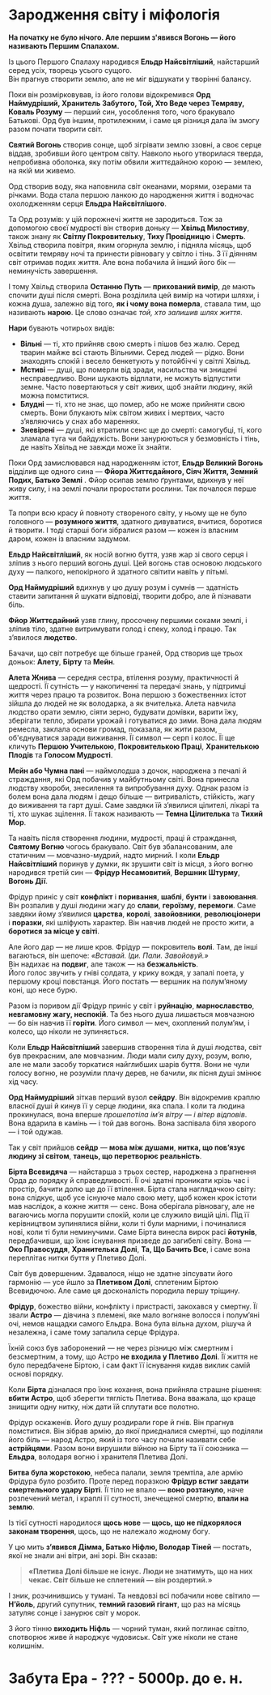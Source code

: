 # **Зародження світу і міфологія**

**На початку не було нічого. Але першим з'явився Вогонь — його називають Першим Спалахом.**

Із цього Першого Спалаху народився **Ельдр Найсвітліший**, найстарший серед усіх, творець усього сущого.  
Він прагнув створити землю, але не міг відшукати у творінні балансу.

Поки він розмірковував, із його голови відокремився **Орд Наймудріший, Хранитель Забутого, Той, Хто Веде через Темряву, Коваль Розуму** — перший син, уособлення того, чого бракувало Батькові. Орд був іншим, протилежним, і саме ця різниця дала їм змогу разом почати творити світ.

**Святий Вогонь** створив сонце, щоб зігрівати землю ззовні, а своє серце віддав, зробивши його центром світу. Навколо нього утворилася тверда, непробивна оболонка, яку потім обвили життєдайною корою — землею, на якій ми живемо.

Орд створив воду, яка наповнила світ океанами, морями, озерами та річками. Вода стала першою ланкою до народження життя і водночас охолодженням серця **Ельдра Найсвітлішого**.

Та Орд розумів: у цій порожнечі життя не зародиться. Тож за допомогою своєї мудрості він створив доньку — **Хвільд Милостиву**, також знану як **Світлу Покровительку**, **Тиху Провідницю** і **Смерть**. Хвільд створила повітря, яким огорнула землю, і підняла місяць, щоб освітити темряву ночі та принести рівновагу у світло і тінь. З її діянням світ отримав подих життя. Але вона побачила й інший його бік — неминучість завершення.

І тому Хвільд створила **Останню Путь** — **прихований вимір**, де мають спочити душі після смерті. Вона розділила цей вимір на чотири шляхи, і кожна душа, залежно від того, **як і чому вона померла**, ставала тим, що називають **нарою**. Це слово означає _той, хто залишив шлях життя_.

**Нари** бувають чотирьох видів:

- **Вільні** — ті, хто прийняв свою смерть і пішов без жалю. Серед тварин майже всі стають Вільними. Серед людей — рідко. Вони знаходять спокій і весело бенкетують у потойбіччі у світлі Хвільд.
- **Мстиві** — душі, що померли від зради, насильства чи знищені несправедливо. Вони шукають відплати, не можуть відпустити земне. Часто повертаються у світ живих, щоб знайти людину, якій можна помститися.
- **Блудні** — ті, хто не знає, що помер, або не може прийняти свою смерть. Вони блукають між світом живих і мертвих, часто з’являючись у снах або мареннях.
- **Зневірені** — душі, які втратили сенс ще до смерті: самогубці, ті, кого зламала туга чи байдужість. Вони занурюються у безмовність і тінь, де навіть Хвільд не завжди може їх знайти.

Поки Орд замислювався над народженням істот, **Ельдр Великий Вогонь** відділив ще одного сина — **Фйора Життєдайного, Сіяч Життя, Земний Подих, Батько Землі** . Фйор осипав землю ґрунтами, вдихнув у неї живу силу, і на землі почали проростати рослини. Так почалося перше життя.

Та попри всю красу й повноту створеного світу, у ньому ще не було головного — **розумного життя**, здатного дивуватися, вчитися, боротися й творити. І тоді старші боги зібралися разом — кожен із власним даром, кожен із власним задумом.

**Ельдр Найсвітліший**, як носій вогню буття, узяв жар зі свого серця і зліпив з нього перший вогонь душі. Цей вогонь став основою людського духу — палкого, непокірного й здатного світити навіть у пітьмі.

**Орд Наймудріший** вдихнув у цю душу розум і сумнів — здатність ставити запитання й шукати відповіді, творити добро, але й пізнавати біль.

**Фйор Життєдайний** узяв глину, просочену першими соками землі, і зліпив тіло, здатне витримувати голод і спеку, холод і працю. Так з’явилося **людство**.

Бачачи, що світ потребує ще більше граней, Орд створив ще трьох доньок: **Алету**, **Бірту** та **Мейн**.

**Алета Жнива** — середня сестра, втілення розуму, практичності й щедрості. Її сутність — у накопиченні та передачі знань, у підтримці життя через працю та розвиток. Вона першою з божественних істот зійшла до людей не як володарка, а як вчителька. Алета навчила людство орати землю, сіяти зерно, будувати домівки, варити їжу, зберігати тепло, збирати урожай і готуватися до зими. Вона дала людям ремесла, заклала основи громад, показала, як жити разом, об'єднуватися заради виживання. Її символ — серп і колос. Її ще кличуть **Першою Учителькою**, **Покровителькою Праці**, **Хранителькою Плодів** та **Голосом Мудрості**.

**Мейн або Чумна пані** — наймолодша з дочок, народжена з печалі й страждання, які Орд побачив у майбутньому світі. Вона принесла людству хвороби, знесилення та випробування духу. Однак разом із болем вона дала людям і дещо більше — витривалість, стійкість, жагу до виживання та гарт душі. Саме завдяки їй з’явилися цілителі, лікарі та ті, хто шукає зцілення. Її також називають — **Темна Цілителька** та **Тихий Мор**.

Та навіть після створення людини, мудрості, праці й страждання, **Святому Вогню** чогось бракувало. Світ був збалансованим, але статичним — мовчазно-мудрий, надто мирний. І коли **Ельдр Найсвітліший** поринув у думки, як зрушити світ із місця, з його вогню народився третій син — **Фрідур Несамовитий**, **Вершник Штурму**, **Вогонь Дії**.

Фрідур приніс у світ **конфлікт** і **поривання**, **шаблі**, **бунти** і **завоювання**. Він розпалив у душі людини жагу до **слави**, **героїзму**, **перемоги**. Саме завдяки йому з’явилися **царства**, **королі**, **завойовники**, **революціонери** і **поразки**, які шліфують характер. Він навчив людей не просто жити, а **боротися за місце у світі**.

Але його дар — не лише кров. Фрідур — покровитель **волі**. Там, де інші вагаються, він шепоче: _«Вставай. Іди. Пали. Завойовуй.»_  
Він надихає на **подвиг**, але також — на **безжальність**.  
Його голос звучить у гніві солдата, у крику вождя, у запалі поета, у першому кроці повстанця. Його постать — вершник на полум’яному коні, що несе бурю.

Разом із поривом дії Фрідур приніс у світ і **руйнацію**, **марнославство**, **невгамовну жагу, неспокій**. Та без нього душа лишається мовчазною — бо він навчив її **горіти**.
Його символ — меч, охоплений полум’ям, і колесо, що ніколи не зупиняється.

Коли **Ельдр Найсвітліший** завершив створення тіла й душі людства, світ був прекрасним, але мовчазним. Люди мали силу духу, розум, волю, але не мали засобу торкатися найглибших шарів буття. Вони не чули голосу вогню, не розуміли плачу дерев, не бачили, як пісня душі змінює хід часу.

**Орд Наймудріший** зіткав перший вузол **сейдру**. Він відокремив краплю власної душі й кинув її у серце людини, яка спала. І коли та людина прокинулася, вона вперше _прошепотіла ім’я вітру — і вітер відповів_. Вона вдарила в камінь — і той дав вогонь. Вона заспівала біля хворого — і той одужав.

Так у світ прийшов **сейдр** — **мова між душами**, **нитка, що пов’язує людину зі світом**, **танець, що перетворює реальність**.

**Бірта Всевидяча** — найстарша з трьох сестер, народжена з прагнення Орда до порядку й справедливості. Її очі здатні проникати крізь час і простір, бачити долю ще до її втілення. Бірта стала наглядачкою світу: вона слідкує, щоб усе існуюче мало свою мету, щоб кожен крок істоти мав наслідок, а кожне життя — сенс. Вона оберігала рівновагу, але не вагаючись могла порушити спокій, коли це служило вищій цілі. Під її керівництвом зупинялися війни, коли ті були марними, і починалися нові, коли ті були неминучими. Саме Бірта винесла вирок расі **йотунів**, передбачивши, що їхнє існування призведе до загибелі світу. Вона — **Око Правосуддя**, **Хранителька Долі**, **Та, Що Бачить Все**, і саме вона переплітає нитки буття у Плетиво Долі.

Світ був довершеним. Здавалося, ніщо не здатне зіпсувати його гармонію — усе йшло за **Плетивом Долі**, сплетеним Біртою Всевидючою. Але саме ця досконалість породила першу тріщину.

**Фрідур**, божество війни, конфлікту і пристрасті, закохався у смертну. Її звали **Астро** — дівчина з племені, яке мало вогняне волосся і полум’яні очі, немов нащадки самого Ельдра. Вона була вільна духом, рішуча й незалежна, і саме тому запалила серце Фрідура.

Їхній союз був заборонений — не через різницю між смертним і безсмертним, а тому, що Астро **не входила у Плетиво Долі**. Її життя не було передбачене Біртою, і сам факт її існування кидав виклик самій основі порядку.

Коли **Бірта** дізналася про їхнє кохання, вона прийняла страшне рішення: **вбити Астро**, щоб зберегти тяглість Плетива. Вона вважала, що краще знищити одну нитку, ніж дати їй сплутати все полотно.

Фрідур оскаженів. Його душу роздирали горе й гнів. Він прагнув помститися. Він зібрав армію, до якої приєдналися смертні, що поділяли його біль — народ Астро, який із того часу почали називати себе **астрійцями**. Разом вони вирушили війною на Бірту та її союзника — **Ельдра**, володаря вогню і хранителя Плетива Долі.

**Битва була жорстокою**, небеса палали, земля тремтіла, але армію Фрідура було розбито. Проте перед поразкою **Фрідур встиг завдати смертельного удару Бірті**. Її тіло не впало — **воно розтануло**, наче розпечений метал, і краплі її сутності, знечещеної смертю, **впали на землю**.

Із тієї сутності народилося **щось нове** — **щось, що не підкорялося законам творення**, щось, що не належало жодному богу.

У цю мить **з’явився Дімма, Батько Ніфлю, Володар Тіней** — постать, якої не знали ані вітри, ані зорі. Він сказав:

> **«Плетива Долі більше не існує. Люди не знатимуть, що на них чекає. Світ більше не сплетений — він роздертий.»**

І зник, розчинившись у тумані. Та невдовзі всі побачили нове світило —  
**Н’йоль**, другий супутник, **темний газовий гігант**, що раз на місяць затуляє сонце і занурює світ у морок.

З його тінню **виходить Ніфль** — чорний туман, який поглинає світло, спотворює живе й народжує чудовиськ. Світ уже ніколи не стане колишнім.

# **Забута Ера - ??? - 5000р. до е. н.**